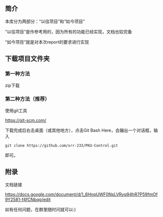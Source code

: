 ## 简介

本库分为两部分：“以往项目”和“如今项目”

“以往项目”是作参考用的，因为所有的功能已经实现，文档也较完备

“如今项目”就是对本次report的要求进行实现



## 下载项目文件夹

### 第一种方法

zip下载

### 第二种方法（推荐）

使用git工具

https://git-scm.com/

下载完成后右击桌面（或其他地方），点击Git Bash Here，会蹦出一个对话框，输入

`git clone https://github.com/xrr-233/PKU-Control.git`

即可。

## 附录

文档链接

https://docs.google.com/document/d/1_6HnpUWF0NsLVRyq94hR7P59fmOf9Y2581-f4fCNbqg/edit

如有任何问题，在群里随时问就可以:)